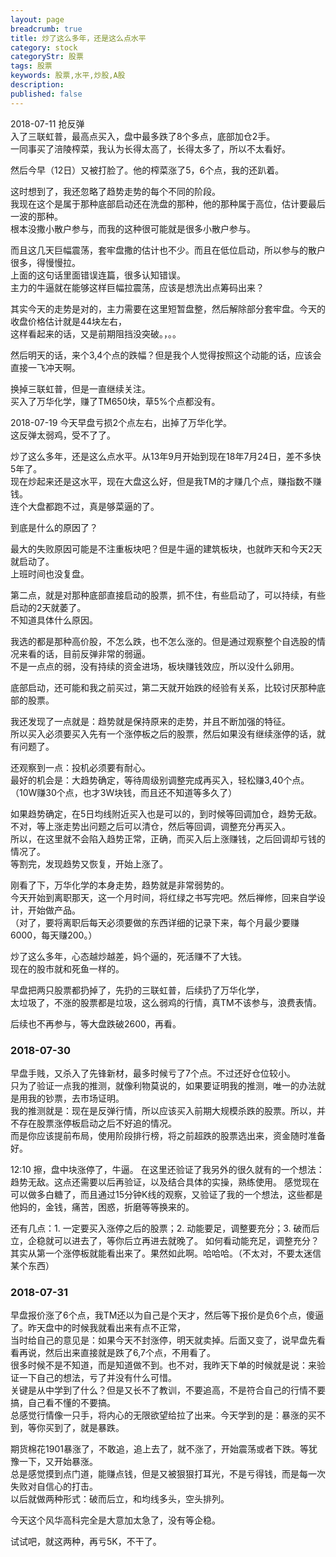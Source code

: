 ```yaml
---
layout: page
breadcrumb: true
title: 炒了这么多年，还是这么点水平
category: stock
categoryStr: 股票
tags: 股票
keywords: 股票,水平,炒股,A股
description: 
published: false
---
```


2018-07-11 抢反弹  
入了三联虹普，最高点买入，盘中最多跌了8个多点，底部加仓2手。  
一同事买了涪陵榨菜，我认为长得太高了，长得太多了，所以不太看好。  

然后今早（12日）又被打脸了。他的榨菜涨了5，6个点，我的还趴着。  

这时想到了，我还忽略了趋势走势的每个不同的阶段。  
我现在这个是属于那种底部启动还在洗盘的那种，他的那种属于高位，估计要最后一波的那种。  
根本没撒小散户参与，而我的这种很可能就是很多小散户参与。  

而且这几天巨幅震荡，套牢盘撒的估计也不少。而且在低位启动，所以参与的散户很多，得慢慢拉。  
上面的这句话里面错误连篇，很多认知错误。  
主力的牛逼就在能够这样巨幅拉震荡，应该是想洗出点筹码出来？  

其实今天的走势是对的，主力需要在这里短暂盘整，然后解除部分套牢盘。今天的收盘价格估计就是44块左右，  
这样看起来的话，又是前期阻挡没突破。，。。  

然后明天的话，来个3,4个点的跌幅？但是我个人觉得按照这个动能的话，应该会直接一飞冲天啊。  

换掉三联虹普，但是一直继续关注。  
买入了万华化学，赚了TM650块，草5%个点都没有。  

2018-07-19 今天早盘亏损2个点左右，出掉了万华化学。  
这反弹太弱鸡，受不了了。  

炒了这么多年，还是这么点水平。从13年9月开始到现在18年7月24日，差不多快5年了。  
现在炒起来还是这水平，现在大盘这么好，但是我TM的才赚几个点，赚指数不赚钱。  
连个大盘都跑不过，真是够菜逼的了。  

到底是什么的原因了？  

最大的失败原因可能是不注重板块吧？但是牛逼的建筑板块，也就昨天和今天2天就启动了。  
上班时间也没复盘。  

第二点，就是对那种底部直接启动的股票，抓不住，有些启动了，可以持续，有些启动的2天就萎了。  
不知道具体什么原因。  

我选的都是那种高价股，不怎么跌，也不怎么涨的。但是通过观察整个自选股的情况来看的话，目前反弹非常的弱逼。  
不是一点点的弱，没有持续的资金进场，板块赚钱效应，所以没什么卵用。  

底部启动，还可能和我之前买过，第二天就开始跌的经验有关系，比较讨厌那种底部的股票。  

我还发现了一点就是：趋势就是保持原来的走势，并且不断加强的特征。  
所以买入必须要买入先有一个涨停板之后的股票，然后如果没有继续涨停的话，就有问题了。  

还观察到一点：投机必须要有耐心。  
最好的机会是：大趋势确定，等待周级别调整完成再买入，轻松赚3,40个点。  
（10W赚30个点，也才3W块钱，而且还不知道等多久了）  

如果趋势确定，在5日均线附近买入也是可以的，到时候等回调加仓，趋势无敌。  
不对，等上涨走势出问题之后可以清仓，然后等回调，调整充分再买入。  
所以，在这里就不会陷入趋势正常，正确，而买入后上涨赚钱，之后回调却亏钱的情况了。   
等割完，发现趋势又恢复，开始上涨了。  

刚看了下，万华化学的本身走势，趋势就是非常弱势的。  
今天开始到离职那天，这一个月时间，将红绿之书写完吧。然后禅修，回来自学设计，开始做产品。  
（对了，要将离职后每天必须要做的东西详细的记录下来，每个月最少要赚6000，每天赚200。）  

炒了这么多年，心态越炒越差，妈个逼的，死活赚不了大钱。  
现在的股市就和死鱼一样的。  

早盘把两只股票都扔掉了，先扔的三联虹普，后续扔了万华化学，  
太垃圾了，不涨的股票都是垃圾，这么弱鸡的行情，真TM不该参与，浪费表情。  

后续也不再参与，等大盘跌破2600，再看。  
 
### 2018-07-30
早盘手贱，又杀入了先锋新材，最多时候亏了7个点。不过还好仓位较小。  
只为了验证一点我的推测，就像利物莫说的，如果要证明我的推测，唯一的办法就是用我的钞票，去市场证明。  
我的推测就是：现在是反弹行情，所以应该买入前期大规模杀跌的股票。所以，并不存在股票涨停板启动之后不好追的情况。  
而是你应该提前布局，使用阶段排行榜，将之前超跌的股票选出来，资金随时准备好。  

12:10 擦，盘中块涨停了，牛逼。
在这里还验证了我另外的很久就有的一个想法：趋势无敌。这点还需要以后再验证，以及结合具体的实操，熟练使用。
感觉现在可以做多白糖了，而且通过15分钟K线的观察，又验证了我的一个想法，这些都是他妈的，金钱，痛苦，困惑，折磨等等换来的。

还有几点：1. 一定要买入涨停之后的股票；2. 动能要足，调整要充分；3. 破而后立，企稳就可以进去了，等你后立再进去就晚了。
如何看动能充足，调整充分？其实从第一个涨停板就能看出来了。果然如此啊。哈哈哈。（不太对，不要太迷信某个东西）

### 2018-07-31
早盘报价涨了6个点，我TM还以为自己是个天才，然后等下报价是负6个点，傻逼了。昨天盘中的时候我就看出来有点不正常，  
当时给自己的意见是：如果今天不封涨停，明天就卖掉。后面又变了，说早盘先看看再说，然后出来直接就是跌了6,7个点，不用看了。  
很多时候不是不知道，而是知道做不到。也不对，我昨天下单的时候就是说：来验证一下自己的想法，亏了并没有什么可惜。  
关键是从中学到了什么？但是又长不了教训，不要追高，不是符合自己的行情不要搞，自己看不懂的不要搞。  
总感觉行情像一只手，将内心的无限欲望给拉了出来。今天学到的是：暴涨的买不到，等你买到了，就是暴跌。  

期货棉花1901暴涨了，不敢追，追上去了，就不涨了，开始震荡或者下跌。等犹豫一下，又开始暴涨。  
总是感觉摸到点门道，能赚点钱，但是又被狠狠打耳光，不是亏得钱，而是每一次失败对自信心的打击。    
以后就做两种形式：破而后立，和均线多头，空头排列。

今天这个风华高科完全是大意加太急了，没有等企稳。 

试试吧，就这两种，再亏5K，不干了。
